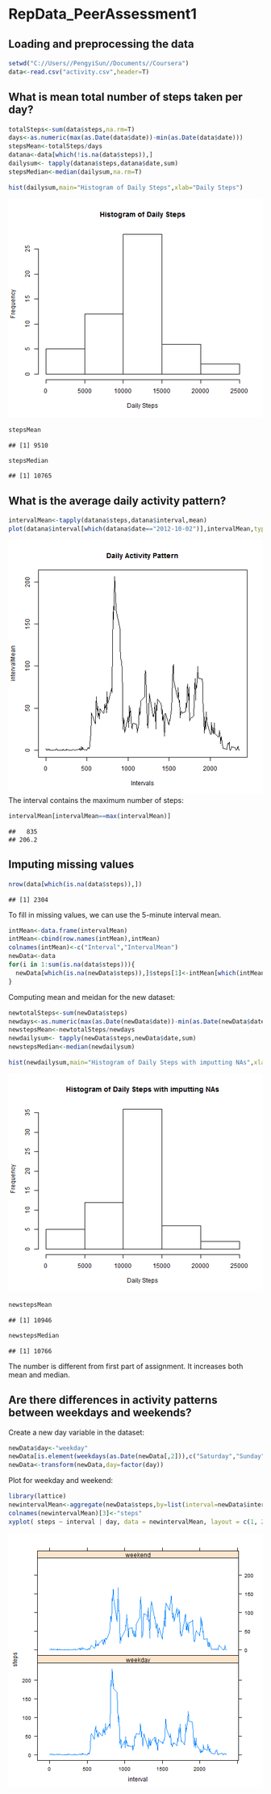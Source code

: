  RepData_PeerAssessment1
========================================================

## Loading and preprocessing the data


```r
setwd("C://Users//PengyiSun//Documents//Coursera")
data<-read.csv("activity.csv",header=T)
```

## What is mean total number of steps taken per day?

```r
totalSteps<-sum(data$steps,na.rm=T)
days<-as.numeric(max(as.Date(data$date))-min(as.Date(data$date)))
stepsMean<-totalSteps/days
datana<-data[which(!is.na(data$steps)),]
dailysum<- tapply(datana$steps,datana$date,sum)
stepsMedian<-median(dailysum,na.rm=T)
```



```r
hist(dailysum,main="Histogram of Daily Steps",xlab="Daily Steps")
```

![plot of chunk unnamed-chunk-3](figure/unnamed-chunk-3.png) 


```r
stepsMean
```

```
## [1] 9510
```

```r
stepsMedian
```

```
## [1] 10765
```

## What is the average daily activity pattern?

```r
intervalMean<-tapply(datana$steps,datana$interval,mean)
plot(datana$interval[which(datana$date=="2012-10-02")],intervalMean,type="l",main="Daily Activity Pattern", xlab="Intervals")
```

![plot of chunk unnamed-chunk-5](figure/unnamed-chunk-5.png) 
The interval contains the maximum number of steps:

```r
intervalMean[intervalMean==max(intervalMean)]
```

```
##   835 
## 206.2
```

## Imputing missing values

```r
nrow(data[which(is.na(data$steps)),])
```

```
## [1] 2304
```
To fill in missing values, we can use the 5-minute interval mean.

```r
intMean<-data.frame(intervalMean)
intMean<-cbind(row.names(intMean),intMean)
colnames(intMean)<-c("Interval","IntervalMean")
newData<-data
for(i in 1:sum(is.na(data$steps))){
  newData[which(is.na(newData$steps)),]$steps[1]<-intMean[which(intMean$Interval==data[which(is.na(data$steps)),][i,3]),2]
}
```
Computing mean and meidan for the new dataset:

```r
newtotalSteps<-sum(newData$steps)
newdays<-as.numeric(max(as.Date(newData$date))-min(as.Date(newData$date)))
newstepsMean<-newtotalSteps/newdays
newdailysum<- tapply(newData$steps,newData$date,sum)
newstepsMedian<-median(newdailysum)
```



```r
hist(newdailysum,main="Histogram of Daily Steps with imputting NAs",xlab="Daily Steps")
```

![plot of chunk unnamed-chunk-10](figure/unnamed-chunk-10.png) 


```r
newstepsMean
```

```
## [1] 10946
```

```r
newstepsMedian
```

```
## [1] 10766
```
The number is different from first part of assignment. It increases both mean and median.

## Are there differences in activity patterns between weekdays and weekends?
Create a new day variable in the dataset:

```r
newData$day<-"weekday"
newData[is.element(weekdays(as.Date(newData[,2])),c("Saturday","Sunday")),]$day<-"weekend"
newData<-transform(newData,day=factor(day))
```
Plot for weekday and weekend:

```r
library(lattice)
newintervalMean<-aggregate(newData$steps,by=list(interval=newData$interval,day=newData$day),FUN=mean)
colnames(newintervalMean)[3]<-"steps"
xyplot( steps ~ interval | day, data = newintervalMean, layout = c(1, 2), type="l")
```

![plot of chunk unnamed-chunk-13](figure/unnamed-chunk-13.png) 
